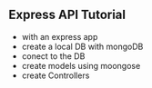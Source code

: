 ## Express API Tutorial

* with an express app 
* create a local DB with mongoDB 
* conect to the DB
* create models using moongose
* create Controllers 
